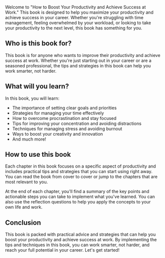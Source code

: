 
Welcome to "How to Boost Your Productivity and Achieve Success at Work." This book is designed to help you maximize your productivity and achieve success in your career. Whether you're struggling with time management, feeling overwhelmed by your workload, or looking to take your productivity to the next level, this book has something for you.

Who is this book for?
---------------------

This book is for anyone who wants to improve their productivity and achieve success at work. Whether you're just starting out in your career or are a seasoned professional, the tips and strategies in this book can help you work smarter, not harder.

What will you learn?
--------------------

In this book, you will learn:

* The importance of setting clear goals and priorities
* Strategies for managing your time effectively
* How to overcome procrastination and stay focused
* Tips for improving your concentration and avoiding distractions
* Techniques for managing stress and avoiding burnout
* Ways to boost your creativity and innovation
* And much more!

How to use this book
--------------------

Each chapter in this book focuses on a specific aspect of productivity and includes practical tips and strategies that you can start using right away. You can read the book from cover to cover or jump to the chapters that are most relevant to you.

At the end of each chapter, you'll find a summary of the key points and actionable steps you can take to implement what you've learned. You can also use the reflection questions to help you apply the concepts to your own life and work.

Conclusion
----------

This book is packed with practical advice and strategies that can help you boost your productivity and achieve success at work. By implementing the tips and techniques in this book, you can work smarter, not harder, and reach your full potential in your career. Let's get started!
